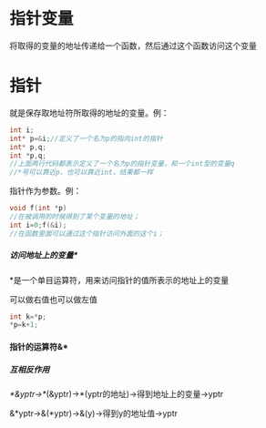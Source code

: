 # 指针变量
将取得的变量的地址传递给一个函数，然后通过这个函数访问这个变量

# 指针
就是保存取地址符所取得的地址的变量。例：

```cpp
int i;
int* p=&i;//定义了一个名为p的指向int的指针
int* p,q;
int *p,q;
//上面两行代码都表示定义了一个名为p的指针变量，和一个int型的变量q
//*号可以靠近p，也可以靠近int，结果都一样
```
指针作为参数。例：

```cpp
void f(int *p)
//在被调用的时候得到了某个变量的地址；
int i=0;f(&i);
//在函数里面可以通过这个指针访问外面的这个i；
```
##### 访问地址上的变量\*
\*是一个单目运算符，用来访问指针的值所表示的地址上的变量

可以做右值也可以做左值

```cpp
int k=*p;
*p=k+1;
```
#### 指针的运算符&\*
##### 互相反作用
*\*&yptr->\**(&yptr)->\*(yptr的地址)->得到地址上的变量->yptr

&\*yptr->&(\*yptr)->&(y)->得到y的地址值->yptr
